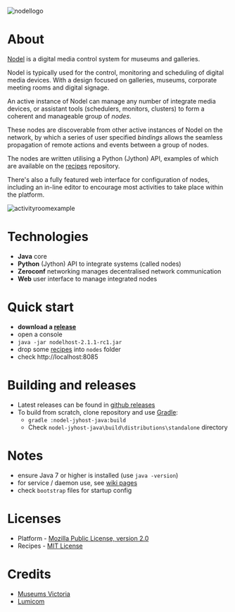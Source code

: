 ![nodellogo](http://nodel.io/media/1066/logo-nodel.png)

About
=====

[Nodel](http://nodel.io) is a digital media control system for museums and galleries.

Nodel is typically used for the control, monitoring and scheduling of digital media devices. With a design focused on galleries, museums, corporate meeting rooms and digital signage.

An active instance of Nodel can manage any number of integrate media devices, or assistant tools (schedulers, monitors, clusters) to form a coherent and manageable group of *nodes*.

These nodes are discoverable from other active instances of Nodel on the network, by which a series of user specified *bindings* allows the seamless propagation of remote actions and events between a group of nodes.

The nodes are written utilising a Python (Jython) API, examples of which are available on the [recipes](https://github.com/museumsvictoria/nodel-recipes) repository.

There's also a fully featured web interface for configuration of nodes, including an in-line editor to encourage most activities to take place within the platform.

![activityroomexample](http://nodel.io/media/1065/activityroomnodel_cut.png)


Technologies
============

* **Java** core
* **Python** (Jython) API to integrate systems (called nodes)
* **Zeroconf** networking manages decentralised network communication
* **Web** user interface to manage integrated nodes

Quick start
===========
* **download a [release](https://github.com/museumsvictoria/nodel/releases)**
* open a console
* `java -jar nodelhost-2.1.1-rc1.jar`
* drop some [recipes](https://github.com/museumsvictoria/nodel-recipes) into `nodes` folder
* check http://localhost:8085

Building and releases
=====================
* Latest releases can be found in [github releases](https://github.com/museumvictoria/nodel/releases)
* To build from scratch, clone repository and use [Gradle](http://www.gradle.org/):
  * `gradle :nodel-jyhost-java:build`
  * Check `nodel-jyhost-java\build\distributions\standalone` directory

Notes
=====
* ensure Java 7 or higher is installed (use `java -version`)
* for service / daemon use, see [wiki pages](https://github.com/museumvictoria/nodel/wiki)
* check `bootstrap` files for startup config

Licenses
========
* Platform - [Mozilla Public License, version 2.0](http://www.mozilla.org/MPL/2.0)
* Recipes - [MIT License](http://opensource.org/licenses/MIT)


Credits
=======

* [Museums Victoria](http://museumvictoria.com.au)
* [Lumicom](http://lumicom.com.au)
